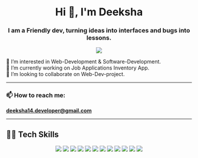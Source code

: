 <div align="center">
<h1 >Hi 👋, I'm Deeksha</h1>

<h3>I am a Friendly dev, turning ideas into interfaces and bugs into lessons.</h3>

[![](https://komarev.com/ghpvc/?username=404notDeeksha)](https://github.com/404notDeeksha)

</div>

<div align="left">
👀 I’m interested in Web-Development & Software-Development. </br>
🌱 I’m currently working on Job Applications Inventory App.</br>
💞️ I’m looking to collaborate on Web-Dev-project.

</div>

----

### 📫 How to reach me: 
**deeksha14.developer@gmail.com**

----


## 👩‍💻 Tech Skills

<div align="center">
  
![](https://img.shields.io/badge/HTML5-E34F26?style=for-the-badge&logo=html5&logoColor=white)
![](https://img.shields.io/badge/CSS3-1572B6?style=for-the-badge&logo=css3&logoColor=white)
![](https://img.shields.io/badge/Bootstrap-563D7C?style=for-the-badge&logo=bootstrap&logoColor=white)
![](https://img.shields.io/badge/JavaScript-F7DF1E?style=for-the-badge&logo=javascript&logoColor=black)
![](https://img.shields.io/badge/Node.js-43853D?style=for-the-badge&logo=node.js&logoColor=white)
![](https://img.shields.io/badge/Express.js-43853D?style=for-the-badge&logo=express.js&logoColor=white)
![](https://img.shields.io/badge/React-800080?style=for-the-badge&logo=react&logoColor=white)
![](https://img.shields.io/badge/React--Router--dom-696969?style=for-the-badge&logo=react&logoColor=white)
![](https://img.shields.io/badge/Git-F05032?style=for-the-badge&logo=git&logoColor=white)
![](https://img.shields.io/badge/Mongodb-43853D?style=for-the-badge&logo=mongodb&logoColor=white)
![](https://img.shields.io/badge/Netlify-00C7B7?style=for-the-badge&logo=netlify&logoColor=white)
![](https://img.shields.io/badge/styled--component-ff5f00?style=for-the-badge&logo=styled-component&logoColor=white)

  
 </div>
